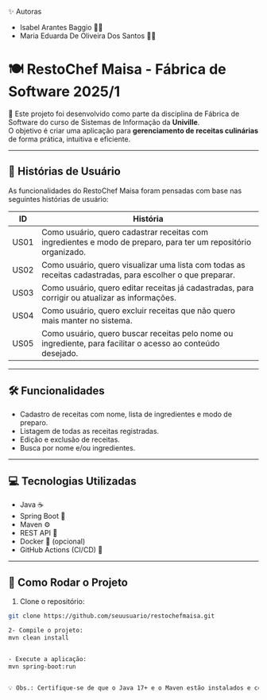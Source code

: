 ✨ Autoras
- Isabel Arantes Baggio 👩‍🎓
- Maria Eduarda De Oliveira Dos Santos 👩‍🎓

# 🍽️ RestoChef Maisa - Fábrica de Software 2025/1

📌 Este projeto foi desenvolvido como parte da disciplina de Fábrica de Software do curso de Sistemas de Informação da **Univille**.  
O objetivo é criar uma aplicação para **gerenciamento de receitas culinárias** de forma prática, intuitiva e eficiente.

---

## 📖 Histórias de Usuário

As funcionalidades do RestoChef Maisa foram pensadas com base nas seguintes histórias de usuário:

| ID   | História                                                                                      |
|------|-----------------------------------------------------------------------------------------------|
| US01 | Como usuário, quero cadastrar receitas com ingredientes e modo de preparo, para ter um repositório organizado. |
| US02 | Como usuário, quero visualizar uma lista com todas as receitas cadastradas, para escolher o que preparar.        |
| US03 | Como usuário, quero editar receitas já cadastradas, para corrigir ou atualizar as informações.                   |
| US04 | Como usuário, quero excluir receitas que não quero mais manter no sistema.                                       |
| US05 | Como usuário, quero buscar receitas pelo nome ou ingrediente, para facilitar o acesso ao conteúdo desejado.     |

---

## 🛠 Funcionalidades

- Cadastro de receitas com nome, lista de ingredientes e modo de preparo.  
- Listagem de todas as receitas registradas.  
- Edição e exclusão de receitas.  
- Busca por nome e/ou ingredientes.

---

## 💻 Tecnologias Utilizadas

- Java ☕  
- Spring Boot 🌱  
- Maven ⚙️  
- REST API 🔗  
- Docker 🐳 (opcional)  
- GitHub Actions (CI/CD) 🚀

---

## 🚀 Como Rodar o Projeto

1. Clone o repositório:

```bash
git clone https://github.com/seuusuario/restochefmaisa.git

2- Compile o projeto:
mvn clean install


- Execute a aplicação:
mvn spring-boot:run


💡 Obs.: Certifique-se de que o Java 17+ e o Maven estão instalados e configurados corretamente em seu ambiente.




